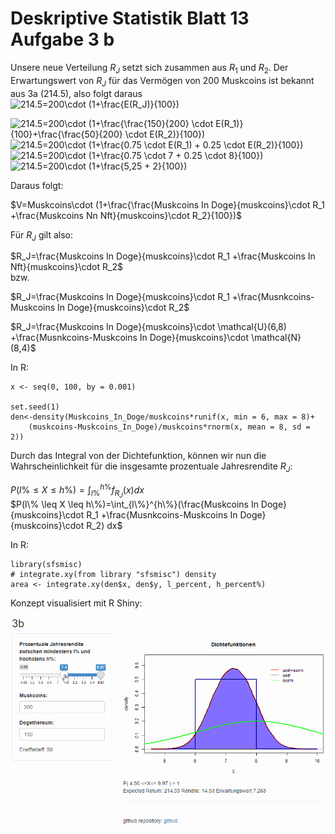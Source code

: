 # Deskriptive Statistik Blatt 13 Aufgabe 3 b


Unsere neue Verteilung $R_J$ setzt sich zusammen aus $R_1$ und $R_2$.
Der Erwartungswert von  $R_J$ für das Vermögen von 200 Muskcoins ist bekannt aus 3a (214.5), also folgt daraus  
<img src="https://latex.codecogs.com/svg.image?\bg_white&space;214.5=200\cdot&space;(1&plus;\frac{E(R_J)}{100})" title="214.5=200\cdot (1+\frac{E(R_J)}{100})" />

<img src="https://latex.codecogs.com/svg.image?\bg_white&space;214.5=200\cdot&space;&space;(1&plus;\frac{\frac{150}{200}&space;\cdot&space;E(R_1)}{100}&plus;\frac{\frac{50}{200}&space;\cdot&space;E(R_2)}{100})&space;" title="214.5=200\cdot (1+\frac{\frac{150}{200} \cdot E(R_1)}{100}+\frac{\frac{50}{200} \cdot E(R_2)}{100}) " />
<img src="https://latex.codecogs.com/svg.image?\bg_white&space;214.5=200\cdot&space;(1&plus;\frac{0.75&space;\cdot&space;E(R_1)&space;&plus;&space;0.25&space;\cdot&space;E(R_2)}{100})&space;" title="214.5=200\cdot (1+\frac{0.75 \cdot E(R_1) + 0.25 \cdot E(R_2)}{100}) " />
<img src="https://latex.codecogs.com/svg.image?\bg_white&space;214.5=200\cdot&space;(1&plus;\frac{0.75&space;\cdot&space;7&space;&plus;&space;0.25&space;\cdot&space;8}{100})" title="214.5=200\cdot (1+\frac{0.75 \cdot 7 + 0.25 \cdot 8}{100})" />
<img src="https://latex.codecogs.com/svg.image?\bg_white&space;214.5=200\cdot&space;(1&plus;\frac{5,25&space;&plus;&space;2}{100})&space;" title="214.5=200\cdot (1+\frac{5,25 + 2}{100}) " />



Daraus folgt:

$V=Muskcoins\cdot (1+\frac{\frac{Muskcoins In Doge}{muskcoins}\cdot R_1 +\frac{Muskcoins Nn Nft}{muskcoins}\cdot R_2}{100})$  

Für $R_J$ gilt also:  

$R_J=\frac{Muskcoins In Doge}{muskcoins}\cdot R_1 +\frac{Muskcoins In Nft}{muskcoins}\cdot R_2$  
bzw.  

$R_J=\frac{Muskcoins In Doge}{muskcoins}\cdot R_1 +\frac{Musnkcoins-Muskcoins In Doge}{muskcoins}\cdot R_2$  

$R_J=\frac{Muskcoins In Doge}{muskcoins}\cdot \mathcal{U}(6,8) +\frac{Musnkcoins-Muskcoins In Doge}{muskcoins}\cdot \mathcal{N}(8,4)$  

In R:  

```
x <- seq(0, 100, by = 0.001)

set.seed(1)
den<-density(Muskcoins_In_Doge/muskcoins*runif(x, min = 6, max = 8)+
    (muskcoins-Muskcoins_In_Doge)/muskcoins*rnorm(x, mean = 8, sd = 2))

```

Durch das Integral von der Dichtefunktion, können wir nun die Wahrscheinlichkeit für
die insgesamte prozentuale Jahresrendite $R_J$: 

$P(l\% \leq X \leq h\%)=\int_{l\%}^{h\%}f_{R_J}(x)dx$  
$P(l\% \leq X \leq h\%)=\int_{l\%}^{h\%}(\frac{Muskcoins In Doge}{muskcoins}\cdot R_1 +\frac{Musnkcoins-Muskcoins In Doge}{muskcoins}\cdot R_2) dx$  

In R:  

```
library(sfsmisc)
# integrate.xy(from library "sfsmisc") density
area <- integrate.xy(den$x, den$y, l_percent, h_percent%)
```

Konzept visualisiert mit R Shiny:

![R Shiny Demo](https://raw.githubusercontent.com/czycs/deskr_stat_13_3_b/main/pictures/r_shiny_demo.gif)
